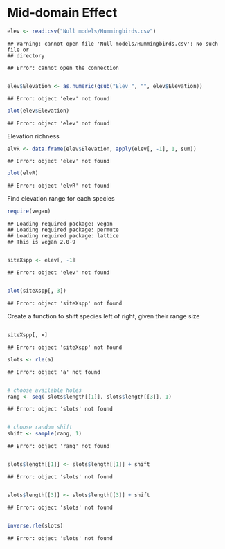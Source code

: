Mid-domain Effect
========================================================



```r
elev <- read.csv("Null models/Hummingbirds.csv")
```

```
## Warning: cannot open file 'Null models/Hummingbirds.csv': No such file or
## directory
```

```
## Error: cannot open the connection
```

```r

elev$Elevation <- as.numeric(gsub("Elev_", "", elev$Elevation))
```

```
## Error: object 'elev' not found
```



```r
plot(elev$Elevation)
```

```
## Error: object 'elev' not found
```


Elevation richness

```r
elvR <- data.frame(elev$Elevation, apply(elev[, -1], 1, sum))
```

```
## Error: object 'elev' not found
```

```r
plot(elvR)
```

```
## Error: object 'elvR' not found
```


Find elevation range for each species


```r
require(vegan)
```

```
## Loading required package: vegan
## Loading required package: permute
## Loading required package: lattice
## This is vegan 2.0-9
```

```r

siteXspp <- elev[, -1]
```

```
## Error: object 'elev' not found
```

```r

plot(siteXspp[, 3])
```

```
## Error: object 'siteXspp' not found
```


Create a function to shift species left of right, given their range size


```r

siteXspp[, x]
```

```
## Error: object 'siteXspp' not found
```

```r
slots <- rle(a)
```

```
## Error: object 'a' not found
```

```r

# choose available holes
rang <- seq(-slots$length[[1]], slots$length[[3]], 1)
```

```
## Error: object 'slots' not found
```

```r

# choose random shift
shift <- sample(rang, 1)
```

```
## Error: object 'rang' not found
```

```r

slots$length[[1]] <- slots$length[[1]] + shift
```

```
## Error: object 'slots' not found
```

```r

slots$length[[3]] <- slots$length[[3]] + shift
```

```
## Error: object 'slots' not found
```

```r

inverse.rle(slots)
```

```
## Error: object 'slots' not found
```

